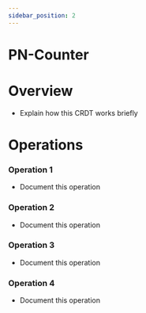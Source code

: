```yaml
---
sidebar_position: 2
---
```


# PN-Counter

# Overview

- Explain how this CRDT works briefly

# Operations

### Operation 1
- Document this operation

### Operation 2
- Document this operation

### Operation 3
- Document this operation

### Operation 4
- Document this operation